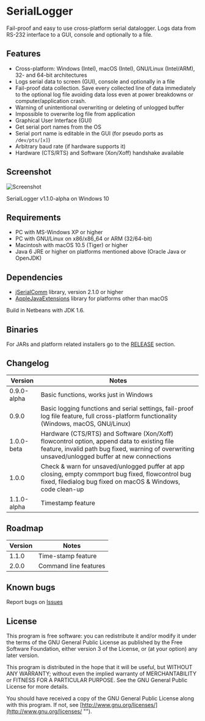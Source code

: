 # SerialLogger

 Fail-proof and easy to use cross-platform serial datalogger. 
 Logs data from RS-232 interface to a GUI, console and optionally to a file.
 
## Features

* Cross-platform: Windows (Intel), macOS (Intel), GNU/Linux (Intel/ARM), 32- and 64-bit architectures
* Logs serial data to screen (GUI), console and optionally in a file
* Fail-proof data collection. Save every collected line of data immediately to the optional log file avoiding data loss even at power breakdowns or computer/application crash.
* Warning of unintentional overwriting or deleting of unlogged buffer
* Impossible to overwrite log file from application
* Graphical User Interface (GUI)
* Get serial port names from the OS
* Serial port name is editable in the GUI (for pseudo ports as `/dev/pts/[x]`)
* Arbitrary baud rate (if hardware supports it)
* Hardware (CTS/RTS) and Software (Xon/Xoff) handshake available

## Screenshot
![](http://blog.hani-ibrahim.de/wp-content/uploads/Seriallogger-1.1.0-alpha.png "Screenshot")

SerialLogger v1.1.0-alpha on Windows 10

## Requirements

* PC with MS-Windows XP or higher
* PC with GNU/Linux on x86/x86_64 or ARM (32/64-bit)
* Macintosh with macOS 10.5 (Tiger) or higher
* Java 6 JRE or higher on platforms mentioned above (Oracle Java or OpenJDK)

## Dependencies

* [jSerialComm](http://fazecast.github.io/jSerialComm/ "") library, version 2.1.0 or higher
* [AppleJavaExtensions](http://www.java2s.com/Code/Jar/a/applejavaextensions.htm "") library for platforms other than macOS

Build in Netbeans with JDK 1.6. 

## Binaries

For JARs and platform related installers go to the [RELEASE](https://github.com/haniibrahim/SerialLogger/releases) section.

## Changelog

| Version | Notes |
|-------|--------|
| 0.9.0-alpha | Basic functions, works just in Windows |
| 0.9.0      | Basic logging functions and serial settings, fail-proof log file feature, full cross-platform functionality (Windows, macOS, GNU/Linux) |
| 1.0.0-beta | Hardware (CTS/RTS) and Software (Xon/Xoff) flowcontrol option, append data to existing file feature, invalid path bug fixed, warning of overwriting unsaved/unlogged buffer at new connections|
| 1.0.0 | Check & warn for unsaved/unlogged puffer at app closing, empty commport bug fixed, flowcontrol bug fixed, filedialog bug fixed on macOS & Windows, code clean-up |
| 1.1.0-alpha | Timestamp feature | 

## Roadmap

| Version | Notes |
|-------|--------|
| 1.1.0 | Time-stamp feature |
| 2.0.0 | Command line features |

## Known bugs

Report bugs on [Issues](https://github.com/haniibrahim/SerialLogger/issues "")

## License

This program is free software: you can redistribute it and/or modify it under the terms of the GNU General Public License as published by the Free Software Foundation, either version 3 of the License, or (at your option) any later version.

This program is distributed in the hope that it will be useful, but WITHOUT ANY WARRANTY; without even the implied warranty of MERCHANTABILITY or FITNESS FOR A PARTICULAR PURPOSE. See the GNU General Public License for more details.

You should have received a copy of the GNU General Public License along with this program. If not, see [http://www.gnu.org/licenses/](http://www.gnu.org/licenses/ "").
